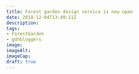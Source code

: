 ```yaml
---
title: Forest garden design service is now open
date: 2018-12-04T13:49:11Z
description: 
tags: 
- ForestGarden
- gdnbloggers
image: 
imageAlt: 
imageCap: 
draft: true
---
```


